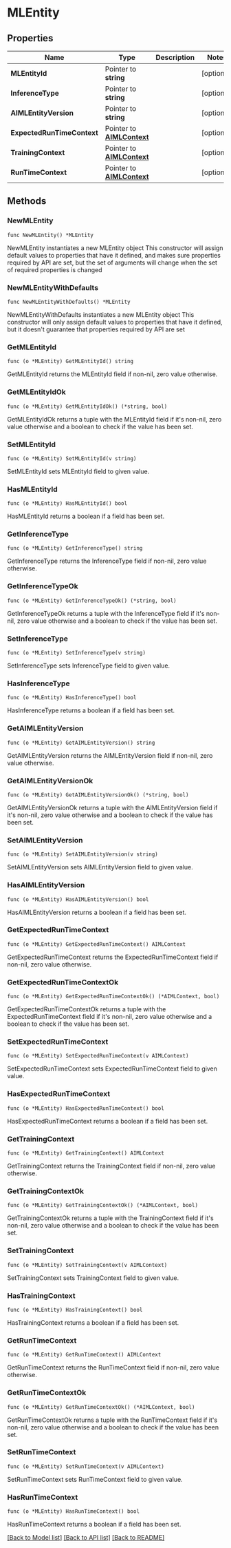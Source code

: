 # MLEntity

## Properties

Name | Type | Description | Notes
------------ | ------------- | ------------- | -------------
**MLEntityId** | Pointer to **string** |  | [optional] 
**InferenceType** | Pointer to **string** |  | [optional] 
**AIMLEntityVersion** | Pointer to **string** |  | [optional] 
**ExpectedRunTimeContext** | Pointer to [**AIMLContext**](AIMLContext.md) |  | [optional] 
**TrainingContext** | Pointer to [**AIMLContext**](AIMLContext.md) |  | [optional] 
**RunTimeContext** | Pointer to [**AIMLContext**](AIMLContext.md) |  | [optional] 

## Methods

### NewMLEntity

`func NewMLEntity() *MLEntity`

NewMLEntity instantiates a new MLEntity object
This constructor will assign default values to properties that have it defined,
and makes sure properties required by API are set, but the set of arguments
will change when the set of required properties is changed

### NewMLEntityWithDefaults

`func NewMLEntityWithDefaults() *MLEntity`

NewMLEntityWithDefaults instantiates a new MLEntity object
This constructor will only assign default values to properties that have it defined,
but it doesn't guarantee that properties required by API are set

### GetMLEntityId

`func (o *MLEntity) GetMLEntityId() string`

GetMLEntityId returns the MLEntityId field if non-nil, zero value otherwise.

### GetMLEntityIdOk

`func (o *MLEntity) GetMLEntityIdOk() (*string, bool)`

GetMLEntityIdOk returns a tuple with the MLEntityId field if it's non-nil, zero value otherwise
and a boolean to check if the value has been set.

### SetMLEntityId

`func (o *MLEntity) SetMLEntityId(v string)`

SetMLEntityId sets MLEntityId field to given value.

### HasMLEntityId

`func (o *MLEntity) HasMLEntityId() bool`

HasMLEntityId returns a boolean if a field has been set.

### GetInferenceType

`func (o *MLEntity) GetInferenceType() string`

GetInferenceType returns the InferenceType field if non-nil, zero value otherwise.

### GetInferenceTypeOk

`func (o *MLEntity) GetInferenceTypeOk() (*string, bool)`

GetInferenceTypeOk returns a tuple with the InferenceType field if it's non-nil, zero value otherwise
and a boolean to check if the value has been set.

### SetInferenceType

`func (o *MLEntity) SetInferenceType(v string)`

SetInferenceType sets InferenceType field to given value.

### HasInferenceType

`func (o *MLEntity) HasInferenceType() bool`

HasInferenceType returns a boolean if a field has been set.

### GetAIMLEntityVersion

`func (o *MLEntity) GetAIMLEntityVersion() string`

GetAIMLEntityVersion returns the AIMLEntityVersion field if non-nil, zero value otherwise.

### GetAIMLEntityVersionOk

`func (o *MLEntity) GetAIMLEntityVersionOk() (*string, bool)`

GetAIMLEntityVersionOk returns a tuple with the AIMLEntityVersion field if it's non-nil, zero value otherwise
and a boolean to check if the value has been set.

### SetAIMLEntityVersion

`func (o *MLEntity) SetAIMLEntityVersion(v string)`

SetAIMLEntityVersion sets AIMLEntityVersion field to given value.

### HasAIMLEntityVersion

`func (o *MLEntity) HasAIMLEntityVersion() bool`

HasAIMLEntityVersion returns a boolean if a field has been set.

### GetExpectedRunTimeContext

`func (o *MLEntity) GetExpectedRunTimeContext() AIMLContext`

GetExpectedRunTimeContext returns the ExpectedRunTimeContext field if non-nil, zero value otherwise.

### GetExpectedRunTimeContextOk

`func (o *MLEntity) GetExpectedRunTimeContextOk() (*AIMLContext, bool)`

GetExpectedRunTimeContextOk returns a tuple with the ExpectedRunTimeContext field if it's non-nil, zero value otherwise
and a boolean to check if the value has been set.

### SetExpectedRunTimeContext

`func (o *MLEntity) SetExpectedRunTimeContext(v AIMLContext)`

SetExpectedRunTimeContext sets ExpectedRunTimeContext field to given value.

### HasExpectedRunTimeContext

`func (o *MLEntity) HasExpectedRunTimeContext() bool`

HasExpectedRunTimeContext returns a boolean if a field has been set.

### GetTrainingContext

`func (o *MLEntity) GetTrainingContext() AIMLContext`

GetTrainingContext returns the TrainingContext field if non-nil, zero value otherwise.

### GetTrainingContextOk

`func (o *MLEntity) GetTrainingContextOk() (*AIMLContext, bool)`

GetTrainingContextOk returns a tuple with the TrainingContext field if it's non-nil, zero value otherwise
and a boolean to check if the value has been set.

### SetTrainingContext

`func (o *MLEntity) SetTrainingContext(v AIMLContext)`

SetTrainingContext sets TrainingContext field to given value.

### HasTrainingContext

`func (o *MLEntity) HasTrainingContext() bool`

HasTrainingContext returns a boolean if a field has been set.

### GetRunTimeContext

`func (o *MLEntity) GetRunTimeContext() AIMLContext`

GetRunTimeContext returns the RunTimeContext field if non-nil, zero value otherwise.

### GetRunTimeContextOk

`func (o *MLEntity) GetRunTimeContextOk() (*AIMLContext, bool)`

GetRunTimeContextOk returns a tuple with the RunTimeContext field if it's non-nil, zero value otherwise
and a boolean to check if the value has been set.

### SetRunTimeContext

`func (o *MLEntity) SetRunTimeContext(v AIMLContext)`

SetRunTimeContext sets RunTimeContext field to given value.

### HasRunTimeContext

`func (o *MLEntity) HasRunTimeContext() bool`

HasRunTimeContext returns a boolean if a field has been set.


[[Back to Model list]](../README.md#documentation-for-models) [[Back to API list]](../README.md#documentation-for-api-endpoints) [[Back to README]](../README.md)



